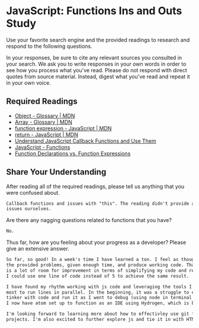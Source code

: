 # JavaScript: Functions Ins and Outs Study

Use your favorite search engine and the provided readings to research and
respond to the following questions.

In your responses, be sure to cite any relevant sources you consulted in your
search. We ask you to write responses in your own words in order to see how you
process what you've read. Please do not respond with direct quotes from source
material. Instead, digest what you've read and repeat it in your own voice.

## Required Readings

-   [Object - Glossary | MDN](https://developer.mozilla.org/en-US/docs/Glossary/Object)
-   [Array - Glossary | MDN](https://developer.mozilla.org/en-US/docs/Glossary/Array)
-   [function expression - JavaScript | MDN](https://developer.mozilla.org/en-US/docs/Web/JavaScript/Reference/Operators/function)
-   [return - JavaScript | MDN](https://developer.mozilla.org/en-US/docs/Web/JavaScript/Reference/Statements/return)
-   [Understand JavaScript Callback Functions and Use Them](http://javascriptissexy.com/understand-javascript-callback-functions-and-use-them)
-   [JavaScript - Functions](http://www.quirksmode.org/js/function.html)
-   [Function Declarations vs. Function Expressions](https://javascriptweblog.wordpress.com/2010/07/06/function-declarations-vs-function-expressions)

## Share Your Understanding

After reading all of the required readings, please tell us anything that you
were confused about.

```md
Callback functions and issues with "this". The reading didn't provide a lot of examples for this topic, but I suspect this will be clearer as we are exposed to more code and encounter the
issues ourselves.

```

Are there any nagging questions related to functions that you have?

```md
No.

```

Thus far, how are you feeling about your progress as a developer? Please give an
extensive answer.

```md
So far, so good! In a week's time I have learned a ton. I feel as though I can work through
the provided problems, given enough time, and produce working code. That said, I think there
is a lot of room for improvement in terms of simplifying my code and recognizing where
I could use one line of code instead of 5 to achieve the same result.

I have found my rhythm working with js code and leveraging the tools I like
most to run lines in parallel. In the beginning, it was a struggle to efficiently
tinker with code and run it as I went to debug (using node in terminal or JS Bin).
I now have atom set up to function as an IDE using Hydrogen, which is backed by Jupyter project kernels, and that has made a huge difference (my husband helped me get this set up - https://github.com/nteract/hydrogen).

I'm looking forward to learning more about how to effectivley use git for real world
projects. I'm also excited to further explore js and tie it in with HTML/CSS.

```
